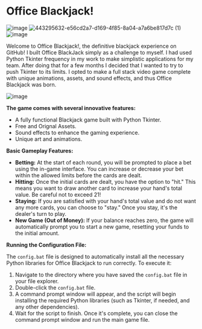 # Office Blackjack!
![image](https://github.com/user-attachments/assets/d4b43f65-859f-4fb0-a4e5-7d320e373b22) ![443295632-e56cd2a7-d169-4f85-8a04-a7a6be817d7c (1)](https://github.com/user-attachments/assets/d9dcbabb-2608-457a-a071-9cce3cad5d3f) ![image](https://github.com/user-attachments/assets/e7ee561e-82d7-4771-903b-69d624d3db24)

Welcome to Office Blackjack!, the definitive blackjack experience on GitHub! I built Office BlackJack simply as a challenge to myself. I had used Python Tkinter frequency in my work to make simplistic applications for my team. After doing that for a few months I decided that I wanted to try to push Tkinter to its limits. I opted to make a full stack video game complete with unique animations, assets, and sound effects, and thus Office Blackjack was born.

![image](https://github.com/user-attachments/assets/c77af6a4-5509-4b17-89b6-f4a32306fc0c)

**The game comes with several innovative features:**

* A fully functional Blackjack game built with Python Tkinter.
* Free and Orignal Assets.
* Sound effects to enhance the gaming experience.
* Unique art and animations.

**Basic Gameplay Features:**

* **Betting:** At the start of each round, you will be prompted to place a bet using the in-game interface. You can increase or decrease your bet within the allowed limits before the cards are dealt.
* **Hitting:** Once the initial cards are dealt, you have the option to "hit." This means you want to draw another card to increase your hand's total value. Be careful not to exceed 21!
* **Staying:** If you are satisfied with your hand's total value and do not want any more cards, you can choose to "stay." Once you stay, it's the dealer's turn to play.
* **New Game (Out of Money):** If your balance reaches zero, the game will automatically prompt you to start a new game, resetting your funds to the initial amount.

**Running the Configuration File:**

The `config.bat` file is designed to automatically install all the necessary Python libraries for Office Blackjack to run correctly. To execute it:

1.  Navigate to the directory where you have saved the `config.bat` file in your file explorer.
2.  Double-click the `config.bat` file.
3.  A command prompt window will appear, and the script will begin installing the required Python libraries (such as Tkinter, if needed, and any other dependencies).
4.  Wait for the script to finish. Once it's complete, you can close the command prompt window and run the main game file.



